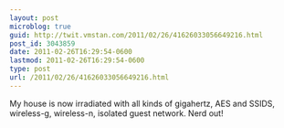 ```yaml
---
layout: post
microblog: true
guid: http://twit.vmstan.com/2011/02/26/41626033056649216.html
post_id: 3043859
date: 2011-02-26T16:29:54-0600
lastmod: 2011-02-26T16:29:54-0600
type: post
url: /2011/02/26/41626033056649216.html
---
```

My house is now irradiated with all kinds of gigahertz, AES and SSIDS, wireless-g, wireless-n, isolated guest network. Nerd out!
